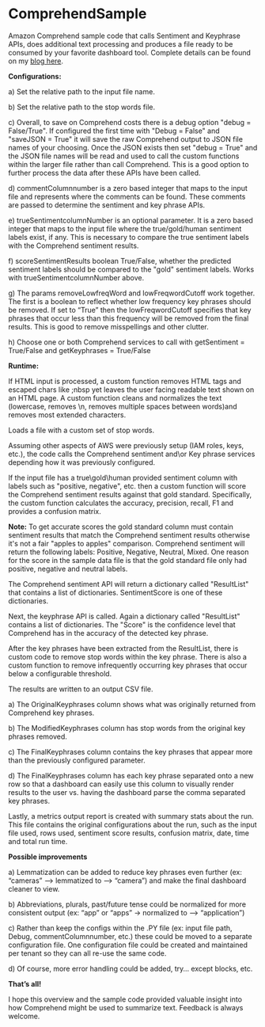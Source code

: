 # ComprehendSample
 Amazon Comprehend sample code that calls Sentiment and Keyphrase APIs, does additional text processing and produces a file ready to be consumed by your favorite dashboard tool. Complete details can be found on my <a href="https://avidml.wordpress.com/2021/03/21/amazon-comprehend-sample/">blog here</a>. 

<b>Configurations:</b>

a) Set the relative path to the input file name.

b) Set the relative path to the stop words file.

c) Overall, to save on Comprehend costs there is a debug option "debug = False/True". If configured the first time with "Debug = False" and "saveJSON = True" it will save the raw Comprehend output to JSON file names of your choosing. Once the JSON exists then set "debug = True" and the JSON file names will be read and used to call the custom functions within the larger file rather than call Comprehend. This is a good option to further process the data after these APIs have been called. 

d) commentColumnnumber is a zero based integer that maps to the input file and represents where the comments can be found. These comments are passed to determine the sentiment and key phrase APIs.

e) trueSentimentcolumnNumber is an optional parameter. It is a zero based integer that maps to the input file where the true/gold/human sentiment labels exist, if any. This is necessary to compare the true sentiment labels with the Comprehend sentiment results.

f) scoreSentimentResults boolean True/False, whether the predicted sentiment labels should be compared to the "gold" sentiment labels. Works with trueSentimentcolumnNumber above.

g) The params removeLowfreqWord and lowFreqwordCutoff work together. The first is a boolean to reflect whether low frequency key phrases should be removed. If set to “True” then the lowFreqwordCutoff specifies that key phrases that occur less than this frequency will be removed from the final results. This is good to remove misspellings and other clutter.

h) Choose one or both Comprehend services to call with getSentiment = True/False and getKeyphrases = True/False

<b>Runtime:</b>

If HTML input is processed, a custom function removes HTML tags and escaped chars like ;nbsp yet leaves the user facing readable text shown on an HTML page. A custom function cleans and normalizes the text (lowercase, removes \n, removes multiple spaces between words)and removes most extended characters.

Loads a file with a custom set of stop words.

Assuming other aspects of AWS were previously setup (IAM roles, keys, etc.), the code calls the Comprehend sentiment and\or Key phrase services depending how it was previously configured. 

If the input file has a true\gold\human provided sentiment column with labels such as "positive, negative", etc. then a custom function will score the Comprehend sentiment results against that gold standard. Specifically, the custom function calculates the accuracy, precision, recall, F1 and provides a confusion matrix.

<b>Note:</b> To get accurate scores the gold standard column must contain sentiment results that match the Comprehend sentiment results otherwise it's not a fair "apples to apples" comparison. Comprehend sentiment will return the following labels: Positive, Negative, Neutral, Mixed. One reason for the score in the sample data file is that the gold standard file only had positive, negative and neutral labels.

The Comprehend sentiment API will return a dictionary called "ResultList" that contains a list of dictionaries. SentimentScore is one of these dictionaries.

Next, the keyphrase API is called. Again a dictionary called "ResultList" contains a list of dictionaries. The "Score" is the confidence level that Comprehend has in the accuracy of the detected key phrase.

After the key phrases have been extracted from the ResultList, there is custom code to remove stop words within the key phrase. There is also a custom function to remove infrequently occurring key phrases that occur below a configurable threshold.

The results are written to an output CSV file.

a) The OriginalKeyphrases column shows what was originally returned from Comprehend key phrases. 

b) The ModifiedKeyphrases column has stop words from the original key phrases removed.  

c) The FinalKeyphrases column contains the key phrases that appear more than the previously configured parameter. 

d) The FinalKeyphrases column has each key phrase separated onto a new row so that a dashboard can easily use this column to visually render results to the user vs. having the dashboard parse the comma separated key phrases.

Lastly, a metrics output report is created with summary stats about the run. This file contains the original configurations about the run, such as the input file used, rows used, sentiment score results, confusion matrix, date, time and total run time.

<b>Possible improvements</b>

a) Lemmatization can be added to reduce key phrases even further (ex: “cameras” –> lemmatized to –> “camera”) and make the final dashboard cleaner to view.

b) Abbreviations, plurals, past/future tense could be normalized for more consistent output (ex: “app” or “apps” -> normalized to –> “application”)

c) Rather than keep the configs within the .PY file (ex: input file path, Debug, commentColumnnumber, etc.) these could be moved to a separate configuration file. One configuration file could be created and maintained per tenant so they can all re-use the same code.

d) Of course, more error handling could be added, try… except blocks, etc. 

<b>That’s all!</b>

I hope this overview and the sample code provided valuable insight into how Comprehend might be used to summarize text. Feedback is always welcome. 
